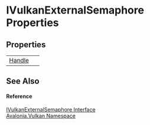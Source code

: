 # IVulkanExternalSemaphore Properties




## Properties
<table>
<tr>
<td><a href="P_Avalonia_Vulkan_IVulkanExternalSemaphore_Handle">Handle</a></td>
<td> </td>
</tr>
</table>

## See Also


#### Reference
<a href="T_Avalonia_Vulkan_IVulkanExternalSemaphore">IVulkanExternalSemaphore Interface</a>  
<a href="N_Avalonia_Vulkan">Avalonia.Vulkan Namespace</a>  

